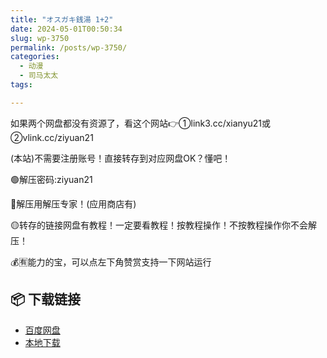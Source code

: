 ```yaml
---
title: "オスガキ銭湯 1+2"
date: 2024-05-01T00:50:34
slug: wp-3750
permalink: /posts/wp-3750/
categories:
  - 动漫
  - 司马太太
tags:

---
```


如果两个网盘都没有资源了，看这个网站👉①link3.cc/xianyu21或②vlink.cc/ziyuan21

(本站)不需要注册账号！直接转存到对应网盘OK？懂吧！

🟢解压密码:ziyuan21

🔵解压用解压专家！(应用商店有)

🟡转存的链接网盘有教程！一定要看教程！按教程操作！不按教程操作你不会解压！

💰🈶能力的宝，可以点左下角赞赏支持一下网站运行

## 📦 下载链接
- [百度网盘](https://blziyuan21.com/pay-download/3750?key=ba58a83e4b&down_id=0)
- [本地下载](https://blziyuan21.com/pay-download/3750?key=ba58a83e4b&down_id=1)

